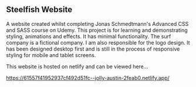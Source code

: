 <h2>Steelfish Website</h2>

A website created whilst completing Jonas Schmedtmann's Advanced CSS and SASS course on Udemy. This project is for learning and demonstrating styling, animations and effects. It has minimal functionality. The surf company is a fictional company. I am also responsible for the logo design. It has been designed desktop first and is still in the process of responsive styling for mobile and tablet screens.

This website is hosted on netlify and can be viewed here...

https://61557f41952937cf492d51fc--jolly-austin-2feab0.netlify.app/
